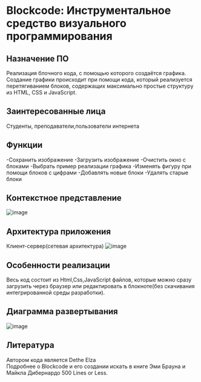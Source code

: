 # Blockcode: Инструментальное средство визуального программирования
## Назначение ПО
Реализация блочного кода, с помощью которого создаётся графика. Создание графики происходит при помощи кода, который реализуется перетягиванием блоков, содержащих максимально простые структуру из HTML, CSS и JavaScript.
## Заинтересованные лица
Студенты, преподаватели,пользователи интернета
## Функции
-Сохранить изображение 
-Загрузить изображение 
-Очистить окно с блоками 
-Выбрать пример реализации графика
-Изменять фигуру при помощи блоков с цифрами
-Добавлять новые блоки -Удалять старые блоки
## Контекстное представление
![image](https://user-images.githubusercontent.com/84101307/119741251-fe3cdd80-be8d-11eb-8a37-2ef11f51b1ce.png)
## Архитектура приложения
Клиент-сервер(сетевая архитектура)
![image](https://user-images.githubusercontent.com/84101307/119233755-1ed60200-bb33-11eb-819f-20de3307cb63.png)
## Особенности реализации
Весь код состоит из Html,Css,JavaScript файлов, которые можно сразу загрузить через браузер или редактировать в блокноте(без скачивания интегрированной среды разработки).
## Диаграмма развертывания
![image](https://user-images.githubusercontent.com/84101307/119741281-10b71700-be8e-11eb-8800-787e5125a3e1.png)
## Литература
Автором кода является Dethe Elza  
Подробнее о Blockcode и его создании искать в книге Эми Брауна и Майкла Дибернардо 500 Lines or Less. 

